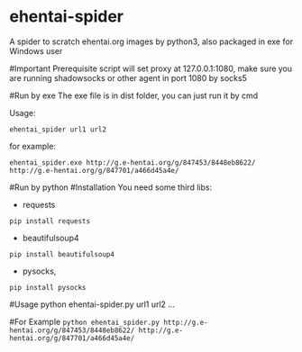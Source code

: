 # ehentai-spider
A spider to scratch ehentai.org images by python3, also packaged in exe for Windows user

#Important Prerequisite
script will set proxy at 127.0.0.1:1080, make sure you are running shadowsocks or other agent in port 1080 by socks5

#Run by exe
The exe file is in dist folder, you can just run it by cmd

Usage:

 `ehentai_spider url1 url2 `

for example:

 `ehentai_spider.exe http://g.e-hentai.org/g/847453/8448eb8622/ http://g.e-hentai.org/g/847701/a466d45a4e/`


#Run by python
#Installation
You need some third libs: 
* requests

`pip install requests`
* beautifulsoup4

`pip install beautifulsoup4`
* pysocks, 

`pip install pysocks`    

#Usage
python ehentai-spider.py url1 url2 ...

#For Example
`python ehentai_spider.py http://g.e-hentai.org/g/847453/8448eb8622/ http://g.e-hentai.org/g/847701/a466d45a4e/`



